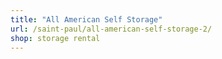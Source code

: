 ```yaml
---
title: "All American Self Storage"
url: /saint-paul/all-american-self-storage-2/
shop: storage rental
---
```

